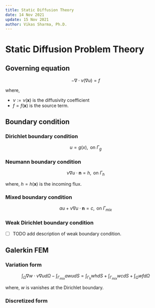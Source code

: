 ```yaml
---
title: Static Diffusion Theory
date: 14 Nov 2021
update: 15 Nov 2021
author: Vikas Sharma, Ph.D.
---
```


# Static Diffusion Problem Theory

## Governing equation

$$
-\nabla\cdot\nu\left(\nabla u\right)=f
$$

where,

- $\nu:=\nu(\mathbf{x})$ is the diffusivity coefficient
- $f=f(\mathbf{x})$ is the source term.

## Boundary condition

### Dirichlet boundary condition

$$
u = g(x), \text{ on } \Gamma_{g}
$$

### Neumann boundary condition

$$
\nu \nabla u\cdot\boldsymbol{n}=h, \text{ on } \Gamma_{h}
$$

where, $h=h(\mathbf{x})$ is the incoming flux.

### Mixed boundary condition

$$
au+\nu\nabla u\cdot\boldsymbol{n}=c, \text{ on } \Gamma_{mix}
$$

### Weak Dirichlet boundary condition

- [ ] TODO add description of weak boundary condition.

## Galerkin FEM

### Variation form

$$
\int_{\Omega}\nabla w\cdot\nu\nabla u {d\Omega}-\int_{\Gamma_{mix}}{awu}dS=\int_{\Gamma_{h}}whdS+\int_{\Gamma_{mix}}wcdS+\int_{\Omega}wfd\Omega
$$

where, $w$ is vanishes at the Dirichlet boundary.

### Discretized form

